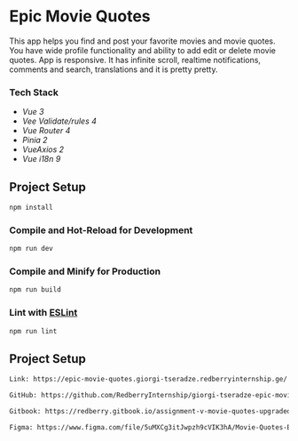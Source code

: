 # Epic Movie Quotes

This app helps you find and post your favorite movies and movie quotes. You have wide profile functionality and ability to add edit or delete movie quotes. App is responsive. It has infinite scroll, realtime notifications, comments and search, translations and it is pretty pretty.

### Tech Stack

- _Vue 3_
- _Vee Validate/rules 4_
- _Vue Router 4_
- _Pinia 2_
- _VueAxios 2_
- _Vue i18n 9_

## Project Setup

```sh
npm install
```

### Compile and Hot-Reload for Development

```sh
npm run dev
```

### Compile and Minify for Production

```sh
npm run build
```

### Lint with [ESLint](https://eslint.org/)

```sh
npm run lint
```

## Project Setup

```sh
Link: https://epic-movie-quotes.giorgi-tseradze.redberryinternship.ge/
```

```sh
GitHub: https://github.com/RedberryInternship/giorgi-tseradze-epic-movie-quotes.git
```

```sh
Gitbook: https://redberry.gitbook.io/assignment-v-movie-quotes-upgraded/
```

```sh
Figma: https://www.figma.com/file/5uMXCg3itJwpzh9cVIK3hA/Movie-Quotes-Bootcamp-assignment?node-id=0%3A1
```
